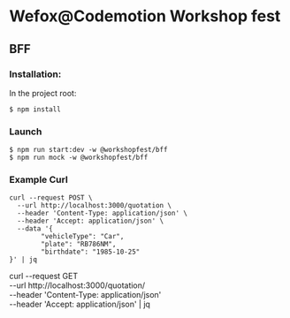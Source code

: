 # Wefox@Codemotion Workshop fest

## BFF

### Installation:

In the project root:

```
$ npm install
```

### Launch

```
$ npm run start:dev -w @workshopfest/bff
$ npm run mock -w @workshopfest/bff
```

### Example Curl
```
curl --request POST \
  --url http://localhost:3000/quotation \
  --header 'Content-Type: application/json' \
  --header 'Accept: application/json' \
  --data '{
        "vehicleType": "Car",
        "plate": "RB786NM",
        "birthdate": "1985-10-25"
}' | jq
```

curl --request GET \
  --url http://localhost:3000/quotation/<quotationId> \
  --header 'Content-Type: application/json' \
  --header 'Accept: application/json' | jq